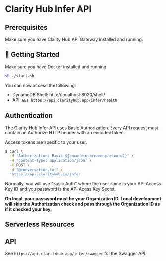 # Clarity Hub Infer API

## Prerequisites

Make sure you have Clarity Hub API Gateway installed and running.

## 🚀 Getting Started

Make sure you have Docker installed and running

```bash
sh ./start.sh
```

You can now access the following:

* DynamoDB Shell: http://localhost:8020/shell/
* API: `GET https://api.clarityhub.app/infer/health`

## Authentication

The Clarity Hub Infer API uses Basic Authorization. Every API
request must contain an Authorize HTTP header with an encoded token.

Access tokens are specific to your user.

```bash
$ curl \
  -H 'Authorization: Basic ${encode(username:password)}' \
  -H 'Content-Type: application/json' \
  -X POST \
  -d "@conversation.txt" \
  'https://api.clarityhub.io/infer
```

Normally, you will use "Basic Auth" where the user name is your API Access Key ID and you password is the API Acess Key Secret.

**On local, your password must be your Organization ID. Local development will skip the Authorization check and pass through the Organization ID as if it checked your key.**

## Serverless Resources

## API

See `https://api.clarityhub.app/infer/swagger` for the Swagger API.
